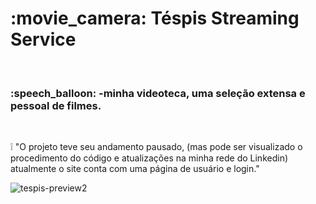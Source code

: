 <h1>:movie_camera: <strong>Téspis Streaming Service</strong></h1> <br/>
<h3>:speech_balloon: -minha videoteca, uma seleção extensa e pessoal de filmes.</h3> <br/>

:grey_exclamation: "O projeto teve seu andamento pausado, (mas pode ser visualizado o procedimento do código e atualizações na minha rede do Linkedin) atualmente
o site conta com uma página de usuário e login."<br/>



![tespis-preview2](https://user-images.githubusercontent.com/86479510/148779791-cf7f0ca6-517a-4105-a611-32085286f012.gif)
